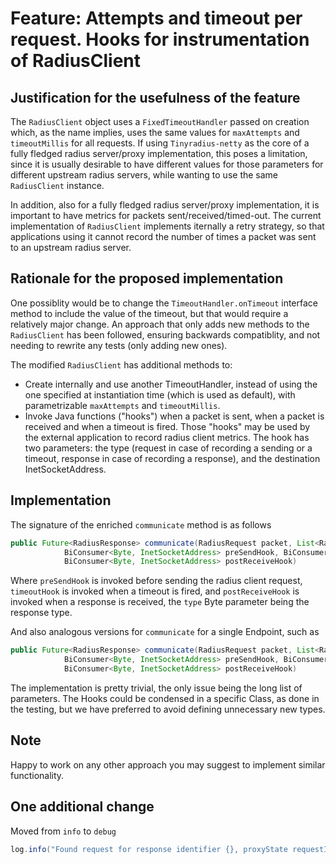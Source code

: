 # Feature: Attempts and timeout per request. Hooks for instrumentation of RadiusClient

## Justification for the usefulness of the feature

The `RadiusClient` object uses a `FixedTimeoutHandler` passed on creation which, as the name implies, uses the same values for `maxAttempts` and `timeoutMillis` for all requests. If using `Tinyradius-netty` as the core of a fully fledged radius server/proxy implementation, this poses a limitation, since it is usually desirable to have different values for those parameters for different upstream radius servers, while wanting to use the same `RadiusClient` instance.

In addition, also for a fully fledged radius server/proxy implementation, it is important to have metrics for packets sent/received/timed-out. The current implementation of `RadiusClient` implements iternally a retry strategy, so that applications using it cannot record the number of times a packet was sent to an upstream radius server.

## Rationale for the proposed implementation

One possiblity would be to change the `TimeoutHandler.onTimeout` interface method to include the value of the timeout, but that would require a relatively major change. An approach that only adds new methods to the `RadiusClient` has been followed, ensuring backwards compatiblity, and not needing to rewrite any tests (only adding new ones).

The modified `RadiusClient` has additional methods to:
- Create internally and use another TimeoutHandler, instead of using the one specified at instantiation time (which is used as default), with parametrizable `maxAttempts` and `timeoutMillis`. 
- Invoke Java functions ("hooks") when a packet is sent, when a packet is received and when a timeout is fired. Those "hooks" may be used by the external application to record radius client metrics. The hook has two parameters: the type (request in case of recording a sending or a timeout, response in case of recording a response), and the destination InetSocketAddress.

## Implementation

The signature of the enriched `communicate` method is as follows

```java
public Future<RadiusResponse> communicate(RadiusRequest packet, List<RadiusEndpoint> endpoints, int maxAttempts, int timeoutMillis,
            BiConsumer<Byte, InetSocketAddress> preSendHook, BiConsumer<Byte, InetSocketAddress> timeoutHook, 
            BiConsumer<Byte, InetSocketAddress> postReceiveHook)
```

Where `preSendHook` is invoked before sending the radius client request, `timeoutHook` is invoked when a timeout is fired, and `postReceiveHook` is invoked when a response is received, the `type` Byte parameter being the response type.

And also analogous versions for `communicate` for a single Endpoint, such as

```java
public Future<RadiusResponse> communicate(RadiusRequest packet, List<RadiusEndpoint> endpoints, int maxAttempts, int timeoutMillis,
            BiConsumer<Byte, InetSocketAddress> preSendHook, BiConsumer<Byte, InetSocketAddress> timeoutHook, 
            BiConsumer<Byte, InetSocketAddress> postReceiveHook)
```

The implementation is pretty trivial, the only issue being the long list of parameters. The Hooks could be condensed in a specific Class, as done in the testing, but we have preferred to avoid defining unnecessary new types.

## Note

Happy to work on any other approach you may suggest to implement similar functionality.


## One additional change

Moved from `info` to `debug` 
```java
log.info("Found request for response identifier {}, proxyState requestId '{}'",...)
```
